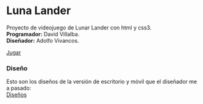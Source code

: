 # Luna Lander
Proyecto de videojuego de Lunar Lander con html y css3.  
**Programador:** David Villalba.  
**Diseñador:** Adolfo Vivancos. 

[Jugar](https://rawgit.com/DavidVillalba/Luna_Lander/master/index.html)


### Diseño
Esto son los diseños de la versión de escritorio y móvil que el diseñador me a pasado:  
[Diseños](https://github.com/Adolfovi/Lunar-Lander-analisis-y-planificaci-/blob/master/proyecto%20lunar%20lander.pdf)
